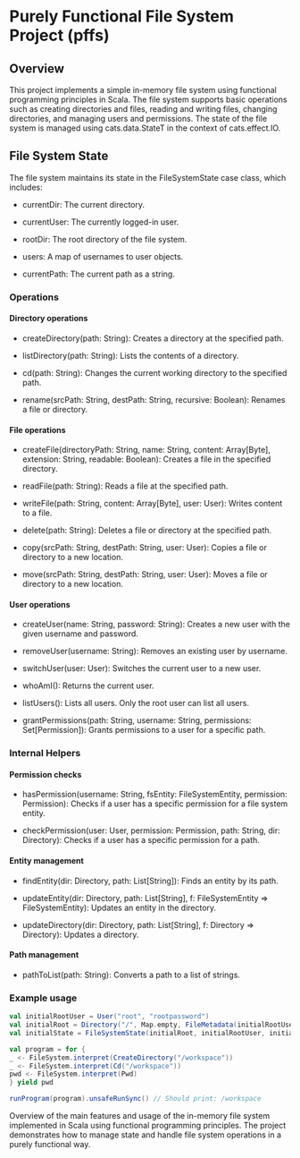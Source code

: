 # Purely Functional File System Project (pffs)

## Overview
This project implements a simple in-memory file system using functional programming principles in Scala. The file system supports basic operations such as creating directories and files, reading and writing files, changing directories, and managing users and permissions. The state of the file system is managed using cats.data.StateT in the context of cats.effect.IO.

## File System State

The file system maintains its state in the FileSystemState case class, which includes:

- currentDir: The current directory.

- currentUser: The currently logged-in user.

- rootDir: The root directory of the file system.

- users: A map of usernames to user objects.

- currentPath: The current path as a string.

### Operations

#### Directory operations

- createDirectory(path: String): Creates a directory at the specified path.

- listDirectory(path: String): Lists the contents of a directory.

- cd(path: String): Changes the current working directory to the specified path.

- rename(srcPath: String, destPath: String, recursive: Boolean): Renames a file or directory.

#### File operations

- createFile(directoryPath: String, name: String, content: Array[Byte], extension: String, readable: Boolean): Creates a file in the specified directory.

- readFile(path: String): Reads a file at the specified path.

- writeFile(path: String, content: Array[Byte], user: User): Writes content to a file.

- delete(path: String): Deletes a file or directory at the specified path.

- copy(srcPath: String, destPath: String, user: User): Copies a file or directory to a new location.

- move(srcPath: String, destPath: String, user: User): Moves a file or directory to a new location.

#### User operations

- createUser(name: String, password: String): Creates a new user with the given username and password.

- removeUser(username: String): Removes an existing user by username.

- switchUser(user: User): Switches the current user to a new user.

- whoAmI(): Returns the current user.

- listUsers(): Lists all users. Only the root user can list all users.

- grantPermissions(path: String, username: String, permissions: Set[Permission]): Grants permissions to a user for a specific path.


### Internal Helpers

#### Permission checks
 
- hasPermission(username: String, fsEntity: FileSystemEntity, permission: Permission): Checks if a user has a specific permission for a file system entity.

- checkPermission(user: User, permission: Permission, path: String, dir: Directory): Checks if a user has a specific permission for a path.

#### Entity management

- findEntity(dir: Directory, path: List[String]): Finds an entity by its path.

- updateEntity(dir: Directory, path: List[String], f: FileSystemEntity => FileSystemEntity): Updates an entity in the directory.

- updateDirectory(dir: Directory, path: List[String], f: Directory => Directory): Updates a directory.

#### Path management
- pathToList(path: String): Converts a path to a list of strings.

### Example usage

```scala
val initialRootUser = User("root", "rootpassword")
val initialRoot = Directory("/", Map.empty, FileMetadata(initialRootUser, Map(initialRootUser.name -> Set(Read, Write, Execute)), Instant.now, Instant.now, initialRootUser.name, 0))
val initialState = FileSystemState(initialRoot, initialRootUser, initialRoot, Map("root" -> initialRootUser))

val program = for {
_ <- FileSystem.interpret(CreateDirectory("/workspace"))
_ <- FileSystem.interpret(Cd("/workspace"))
pwd <- FileSystem.interpret(Pwd)
} yield pwd

runProgram(program).unsafeRunSync() // Should print: /workspace
```

Overview of the main features and usage of the in-memory file system implemented in Scala using functional programming principles. The project demonstrates how to manage state and handle file system operations in a purely functional way.